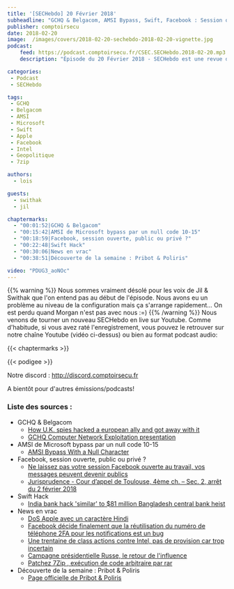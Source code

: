 ```yaml
---
title: '[SECHebdo] 20 Février 2018'
subheadline: "GCHQ & Belgacom, AMSI Bypass, Swift, Facebook : Session ouverte & vie privée, 7Zip, iOS + Hindi = Crash, Pribot Polisis, etc."
publisher: comptoirsecu
date: 2018-02-20
image:  /images/covers/2018-02-20-sechebdo-2018-02-20-vignette.jpg
podcast:
    feed: https://podcast.comptoirsecu.fr/CSEC.SECHebdo.2018-02-20.mp3
    description: "Épisode du 20 Février 2018 - SECHebdo est une revue de l'actualité cybersécurité réalisé en live sur Youtube, généralement le mardi soir."

categories:
 - Podcast
 - SECHebdo

tags:
 - GCHQ
 - Belgacom
 - AMSI
 - Microsoft
 - Swift
 - Apple
 - Facebook
 - Intel
 - Geopolitique
 - 7zip

authors:
  - lois

guests:
  - swithak
  - jil

chaptermarks:
  - "00:01:52|GCHQ & Belgacom"
  - "00:15:42|AMSI de Microsoft bypass par un null code 10-15"
  - "00:18:59|Facebook, session ouverte, public ou privé ?"
  - "00:22:48|Swift Hack"
  - "00:30:06|News en vrac"
  - "00:38:51|Découverte de la semaine : Pribot & Poliris"

video: "PDUG3_aoNOc"
---
```

{{% warning %}}
Nous sommes vraiment désolé pour les voix de Jil & Swithak que l'on entend pas au début de l'épisode. Nous avons eu un problème au niveau de la configuration mais ça s'arrange rapidement... On est perdu quand Morgan n'est pas avec nous :=)﻿
{{% /warning %}}
Nous venons de tourner un nouveau SECHebdo en live sur Youtube. Comme d'habitude, si vous avez raté l'enregistrement, vous pouvez le retrouver sur notre chaîne Youtube (vidéo ci-dessus) ou bien au format podcast audio:

{{< chaptermarks >}}

{{< podigee >}}

Notre discord : <http://discord.comptoirsecu.fr>

A bientôt pour d'autres émissions/podcasts!

### Liste des sources :

* GCHQ & Belgacom
    * [How U.K. spies hacked a european ally and got away with it](https://theintercept.com/2018/02/17/gchq-belgacom-investigation-europe-hack/)
    * [GCHQ Computer Network Exploitation presentation](https://assets.documentcloud.org/documents/4380643/GCHQ-Computer-Network-Exploitation-presentation.pdf)
* AMSI de Microsoft bypass par un null code 10-15
    * [AMSI Bypass With a Null Character](http://standa-note.blogspot.fr/2018/02/amsi-bypass-with-null-character.html)
* Facebook, session ouverte, public ou privé ?
    * [Ne laissez pas votre session Facebook ouverte au travail, vos messages peuvent devenir publics](https://www.numerama.com/politique/329875-ne-laissez-pas-votre-session-facebook-ouverte-au-travail-vos-messages-peuvent-devenir-publics.html)
    * [Jurisprudence - Cour d’appel de Toulouse, 4ème ch. – Sec. 2, arrêt du 2 février 2018](https://www.legalis.net/jurisprudences/cour-dappel-de-toulouse-4eme-ch-sec-2-arret-du-2-fevrier-2018/)
* Swift Hack
    * [India bank hack 'similar' to $81 million Bangladesh central bank heist](https://www.reuters.com/article/us-city-union-bank-swift/india-bank-hack-similar-to-81-million-bangladesh-central-bank-heist-idUSKCN1G319K)
* News en vrac
    * [DoS Apple avec un caractère Hindi](https://openradar.appspot.com/radar?id=4987859723354112)
    * [Facebook décide finalement que la réutilisation du numéro de téléphone 2FA pour les notifications est un bug](https://www.theverge.com/2018/2/16/17022162/facebook-two-factor-authentication-sms-notifications-security-bug)
    * [Une trentaine de class actions contre Intel, pas de provision car trop incertain](https://www.reuters.com/article/us-cyber-intel-lawsuit/intel-hit-with-32-lawsuits-over-security-flaws-idUSKCN1G01KX)
    * [Campagne présidentielle Russe, le retour de l'influence](https://twitter.com/Qofficiel/status/964475207535636480/video/1)
    * [Patchez 7Zip , exécution de code arbitraire par rar](https://nvd.nist.gov/vuln/detail/CVE-2018-5996)
* Découverte de la semaine : Pribot & Poliris
    * [Page officielle de Pribot & Poliris](https://pribot.org/)
